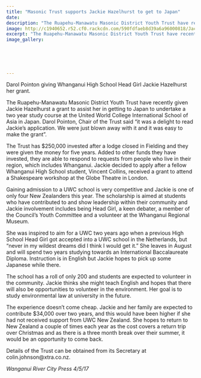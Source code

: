 ```yaml
---
title: "Masonic Trust supports Jackie Hazelhurst to get to Japan"
date: 
description: "The Ruapehu-Manawatu Masonic District Youth Trust have recently given WHS Head Girl Jackie Hazelhurst a grant to assist her in getting to Japan..."
image: http://c1940652.r52.cf0.rackcdn.com/590fdfaeb8d39a6a96000818/Jackie-Hazelhurst-to-Japan-RCP-4-May.jpg
excerpt: "The Ruapehu-Manawatu Masonic District Youth Trust have recently given WHS Head Girl Jackie Hazelhurst a grant to assist her in getting to Japan."
image_gallery:
    
    
    
    
    
---
```


<p><span>Darol Pointon giving Whanganui High School Head Girl Jackie Hazelhurst her grant.</span></p>
<p><span>The Ruapehu-Manawatu Masonic District Youth Trust have recently given Jackie Hazelhurst a grant to assist her in getting to Japan to undertake a two year study course at the United World College International School of Asia in Japan. Darol Pointon, Chair of the Trust said &ldquo;it was a delight to read Jackie&rsquo;s application. We were just blown away with it and it was easy to make the grant&rdquo;.</span></p>
<p><span>The Trust has $250,000 invested af</span><span class="text_exposed_show">ter a lodge closed in Fielding and they were given the money for five years. Added to other funds they have invested, they are able to respond to requests from people who live in their region, which includes Whanganui. Jackie decided to apply after a fellow Whanganui High School student, Vincent Collins, received a grant to attend a Shakespeare workshop at the Globe Theatre in London.&nbsp;<br /></span></p>
<p><span class="text_exposed_show">Gaining admission to a UWC school is very competitive and Jackie is one of only four New Zealanders this year. The scholarship is aimed at students who have contributed to and show leadership within their community and Jackie involvement includes being Head Girl, a keen debater, a member of the Council&rsquo;s Youth Committee and a volunteer at the Whanganui Regional Museum.<br /></span></p>
<p><span class="text_exposed_show">She was inspired to aim for a UWC two years ago when a previous High School Head Girl got accepted into a UWC school in the Netherlands, but &ldquo;never in my wildest dreams did I think I would get it.&rdquo; She leaves in August and will spend two years studying towards an International Baccalaureate Diploma. Instruction is in English but Jackie hopes to pick up some Japanese while there.&nbsp;<br /></span></p>
<p><span class="text_exposed_show">The school has a roll of only 200 and students are expected to volunteer in the community. Jackie thinks she might teach English and hopes that there will also be opportunities to volunteer in the environment. Her goal is to study environmental law at university in the future.&nbsp;<br /></span></p>
<p><span class="text_exposed_show">The experience doesn&rsquo;t come cheap. Jackie and her family are expected to contribute $34,000 over two years, and this would have been higher if she had not received support from UWC New Zealand. She hopes to return to New Zealand a couple of times each year as the cost covers a return trip over Christmas and as there is a three month break over their summer, it would be an opportunity to come back.<br /></span></p>
<p><span class="text_exposed_show">Details of the Trust can be obtained from its Secretary at colin.johnson@xtra.co.nz.</span></p>
<p><em><span class="text_exposed_show">Wanganui River City Press 4/5/17</span></em></p>

